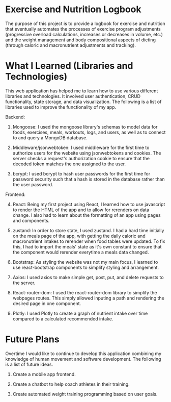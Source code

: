# Exercise and Nutrition Logbook

The purpose of this project is to provide a logbook for exercise and nutrition that eventually automates the processes of exercise program adjustments (progressive overload calculations, increases or decreases in volume, etc.) and the weight management and body compositional aspects of dieting (through caloric and macronutrient adjustments and tracking).

# What I Learned (Libraries and Technologies)

This web application has helped me to learn how to use various different libraries and technologies. It involved user authentication, CRUD functionality, state storage, and data visualization. The following is a list of libraries used to improve the functionality of my app.

Backend:

1. Mongoose: I used the mongoose library's schemas to model data for foods, exercises, meals, workouts, logs, and users, as well as to connect to and query a MongoDB database.

2. Middleware/jsonwebtoken: I used middleware for the first time to authorize users for the website using jsonwebtokens and cookies. The server checks a request's authorization cookie to ensure that the decoded token matches the one assigned to the user.

3. bcrypt: I used bcrypt to hash user passwords for the first time for password security such that a hash is stored in the database rather than the user password.

Frontend:

4. React: Being my first project using React, I learned how to use javascript to render the HTML of the app and to allow for rerenders on data change. I also had to learn about the formatting of an app using pages and components.

5. zustand: In order to store state, I used zustand. I had a hard time initially on the meals page of the app, with getting the daily caloric and macronutrient intakes to rerender when food tables were updated. To fix this, I had to import the meals' state as it's own constant to ensure that the component would rerender everytime a meals data changed.

6. Bootstrap: As styling the website was not my main focus, I learned to use react-bootstrap components to simplify styling and arrangement.

7. Axios: I used axios to make simple get, post, put, and delete requests to the server.

8. React-router-dom: I used the react-router-dom library to simplify the webpages routes. This simply allowed inputing a path and rendering the desired page in one component.

9. Plotly: I used Plotly to create a graph of nutrient intake over time compared to a calculated recommended intake.

# Future Plans

Overtime I would like to continue to develop this application combining my knowledge of human movement and software development. The following is a list of future ideas.

1. Create a mobile app frontend.

2. Create a chatbot to help coach athletes in their training.

3. Create automated weight training programming based on user goals.
